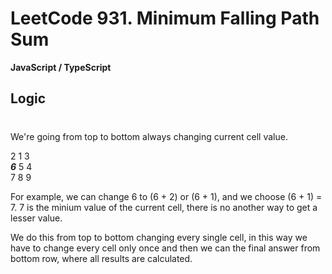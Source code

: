 # LeetCode 931. Minimum Falling Path Sum

**JavaScript / TypeScript**

## Logic

#

We're going from top to bottom always changing current cell value.

2 1 3  
**_6_** 5 4  
7 8 9

For example, we can change 6 to (6 + 2) or (6 + 1), and we choose (6 + 1) = 7. 7 is the minium value of the current cell, there is no another way to get a lesser value.

We do this from top to bottom changing every single cell, in this way we have to change every cell only once and then we can the final answer from bottom row, where all results are calculated.
